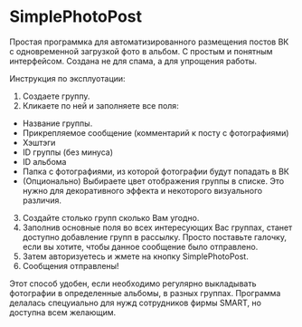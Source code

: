 # SimplePhotoPost
Простая программка для автоматизированного размещения постов ВК с одновременной загрузкой фото в альбом. 
C простым и понятным интерфейсом. Создана не для спама, а для упрощения работы.

Инструкция по эксплуотации:
1) Создаете группу.
2) Кликаете по ней и заполняете все поля:
- Название группы.
- Прикрепляемое сообщение (комментарий к посту с фотографиями)
- Хэштэги
- ID группы (без минуса)
- ID альбома
- Папка с фотографиями, из которой фотографии будут попадать в ВК
- (Опционально) Выбираете цвет отображения группы в списке. Это нужно для декоративного эффекта 
и некоторого визуального различия.
3) Создайте столько групп сколько Вам угодно.
4) Заполнив основные поля во всех интересующих Вас группах, станет доступно добавление групп в рассылку.
Просто поставьте галочку, если вы хотите, чтобы данное сообщение было отправлено.
5) Затем авторизуетесь и жмете на кнопку SimplePhotoPost.
6) Сообщения отправлены!

Этот способ удобен, если необходимо регулярно выкладывать фотографии в определенные альбомы, в разных группах.
Программа делалась спецуиально для нужд сотрудников фирмы SMART, но доступна всем желающим.
